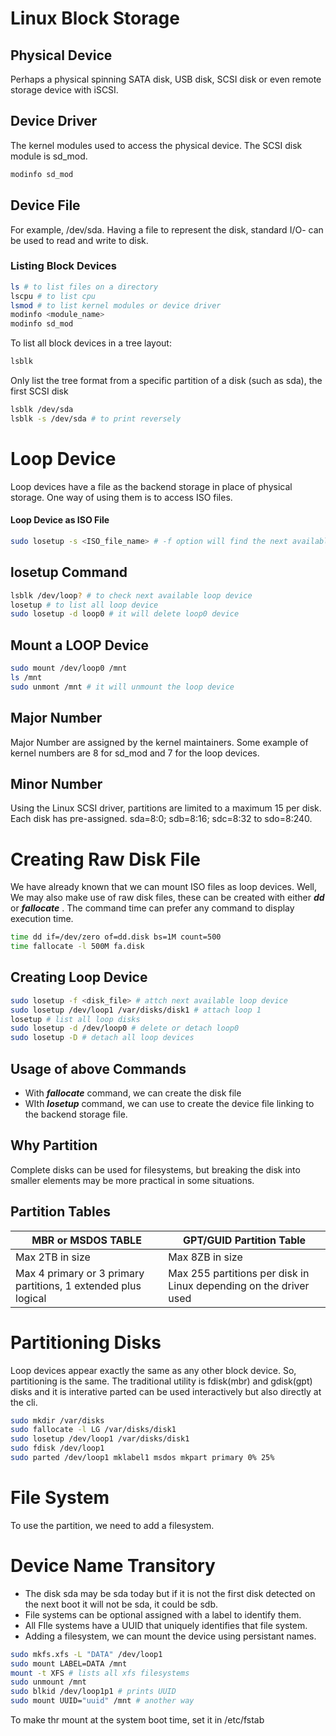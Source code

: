# Linux Block Storage
## Physical Device
Perhaps a physical spinning SATA disk, USB disk, SCSI disk or even remote storage device with iSCSI.
## Device Driver
The kernel modules used to access the physical device. The SCSI disk module is sd_mod.
```sh
modinfo sd_mod
```
## Device File
For example, /dev/sda. Having a file to represent the disk, standard I/O- can be used to read and write to disk.

### Listing Block Devices
```sh
ls # to list files on a directory
lscpu # to list cpu
lsmod # to list kernel modules or device driver
modinfo <module_name> 
modinfo sd_mod
```
To list all block devices in a tree layout:
```sh
lsblk
```
Only list the tree format from a specific partition of a disk (such as sda), the first SCSI disk
```sh
lsblk /dev/sda
lsblk -s /dev/sda # to print reversely
```
# Loop Device
Loop devices have a file as the backend storage in place of physical storage. One way of using them is to access ISO files.
#### Loop Device as ISO File
```sh
sudo losetup -s <ISO_file_name> # -f option will find the next available loop device
```
## losetup Command
```sh
lsblk /dev/loop? # to check next available loop device
losetup # to list all loop device
sudo losetup -d loop0 # it will delete loop0 device
```
## Mount a LOOP Device
```sh
sudo mount /dev/loop0 /mnt
ls /mnt
sudo unmont /mnt # it will unmount the loop device
```

## Major Number
Major Number are assigned by the kernel maintainers. Some example of kernel numbers are 8 for sd_mod and 7 for the loop devices.
## Minor Number
Using the Linux SCSI driver, partitions are limited to a maximum 15 per disk. Each disk has pre-assigned. sda=8:0; sdb=8:16; sdc=8:32 to sdo=8:240.

# Creating Raw Disk File
We have already known that we can mount ISO files as loop devices. Well, We may also make use of raw disk files, these can be created with either ***dd*** or ***fallocate*** . The command time can prefer any command to display execution time.

```sh
time dd if=/dev/zero of=dd.disk bs=1M count=500
time fallocate -l 500M fa.disk
```
## Creating Loop Device
```sh
sudo losetup -f <disk_file> # attch next available loop device
sudo losetup /dev/loop1 /var/disks/disk1 # attach loop 1
losetup # list all loop disks
sudo losetup -d /dev/loop0 # delete or detach loop0
sudo losetup -D # detach all loop devices
```
## Usage of above Commands
- With ***fallocate*** command, we can create the disk file
- WIth ***losetup*** command, we can use to create the device file linking to the backend storage file.

## Why Partition
Complete disks can be used for filesystems, but breaking the disk into smaller elements may be more practical in some situations.

## Partition Tables

| MBR or MSDOS TABLE | GPT/GUID Partition Table |
|---|---|
|Max 2TB in size|Max 8ZB in size|
|Max 4 primary or 3 primary partitions, 1 extended plus logical| Max 255 partitions per disk in Linux depending on the  driver used|

# Partitioning Disks
Loop devices appear exactly the same as any other block device. So, partitioning is the same.
The traditional utility is fdisk(mbr) and gdisk(gpt) disks and it is interative parted can be used interactively but also directly at the cli.

```sh
sudo mkdir /var/disks
sudo fallocate -l LG /var/disks/disk1
sudo losetup /dev/loop1 /var/disks/disk1
sudo fdisk /dev/loop1
sudo parted /dev/loop1 mklabel1 msdos mkpart primary 0% 25%
```
# File System
To use the partition, we need to add a filesystem.

# Device Name Transitory
- The disk sda may be sda today but if it is not the first disk detected on the next boot it will not be sda, it could be sdb.
- File systems can be optional assigned with a label to identify them.
- All FIle systems have a UUID that uniquely identifies that file system.
- Adding a filesystem, we can mount the device using persistant names.
```sh
sudo mkfs.xfs -L "DATA" /dev/loop1
sudo mount LABEL=DATA /mnt
mount -t XFS # lists all xfs filesystems
sudo unmount /mnt
sudo blkid /dev/loop1p1 # prints UUID
sudo mount UUID="uuid" /mnt # another way 
```
To make thr mount at the system boot time, set it in /etc/fstab


